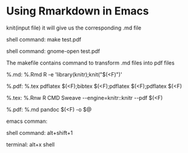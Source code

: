 Using Rmarkdown in Emacs
===============================

knit(input file) it will give us the corresponding .md file

shell command: make test.pdf

shell command: gnome-open test.pdf

The makefile contains command to transform .md files into pdf files

%.md: %.Rmd
	R -e 'library(knitr);knit("$(<F)")'

%.pdf: %.tex
	pdflatex $(<F);bibtex $(<F);pdflatex $(<F);pdflatex $(<F)

%.tex: %.Rnw
	R CMD Sweave --engine=knitr::knitr --pdf $(<F)

%.pdf: %.md
	pandoc $(<F) -o $@




emacs comman:

shell command: alt+shift+1

terminal: alt+x shell
